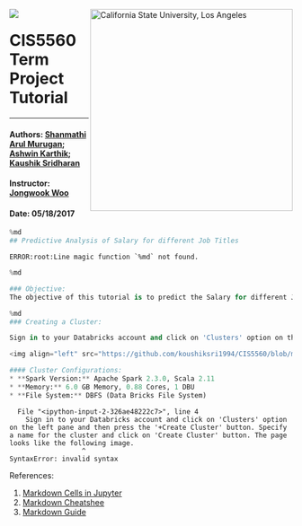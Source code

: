
<a href="http://www.calstatela.edu/centers/hipic"><img align="left" src="https://avatars2.githubusercontent.com/u/4156894?v=3&s=100"><image/>
</a>
<img align="right" alt="California State University, Los Angeles" src="http://www.calstatela.edu/sites/default/files/groups/California%20State%20University%2C%20Los%20Angeles/master_logo_full_color_horizontal_centered.svg" style="width: 360px;"/>

# CIS5560 Term Project Tutorial


------
#### Authors: [Shanmathi Arul Murugan](https://www.linkedin.com/in/shanmathiarul/); [Ashwin Karthik](https://www.linkedin.com/in/ashwin-karthik-b26ab172/); [Kaushik Sridharan](https://www.linkedin.com/in/kaushik-sridharan-35738865/)


#### Instructor: [Jongwook Woo](https://www.linkedin.com/in/jongwook-woo-7081a85)

#### Date: 05/18/2017




```python
%md
## Predictive Analysis of Salary for different Job Titles
```

    ERROR:root:Line magic function `%md` not found.



```python
%md

### Objective:
The objective of this tutorial is to predict the Salary for different Job Titles in New York city based on the features present in the dataset by utilizing Machine Learning algorithms available with SparkML
```


```python
%md
### Creating a Cluster:

Sign in to your Databricks account and click on 'Clusters' option on the left pane and then press the '+Create Cluster' button. Specify a name for the cluster and click on 'Create Cluster' button. The page looks like the following image. 

<img align="left" src="https://github.com/koushiksri1994/CIS5560/blob/master/cluster.JPG" style="width: 360px;"/>

#### Cluster Configurations:
* **Spark Version:** Apache Spark 2.3.0, Scala 2.11
* **Memory:** 6.0 GB Memory, 0.88 Cores, 1 DBU
* **File System:** DBFS (Data Bricks File System)
```


      File "<ipython-input-2-326ae48222c7>", line 4
        Sign in to your Databricks account and click on 'Clusters' option on the left pane and then press the '+Create Cluster' button. Specify a name for the cluster and click on 'Create Cluster' button. The page looks like the following image.
                      ^
    SyntaxError: invalid syntax



References:
1. [Markdown Cells in Jupyter](http://jupyter-notebook.readthedocs.io/en/latest/examples/Notebook/Working%20With%20Markdown%20Cells.html)
1. [Markdown Cheatshee](https://github.com/adam-p/markdown-here/wiki/Markdown-Cheatsheet)
1. [Markdown Guide](https://help.ghost.org/hc/en-us/articles/224410728-Markdown-Guide)
